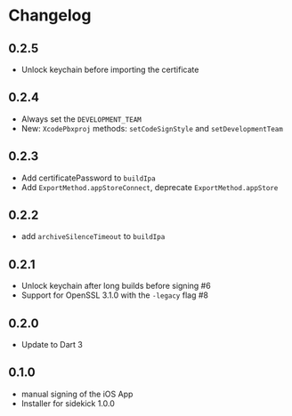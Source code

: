 # Changelog

## 0.2.5
- Unlock keychain before importing the certificate

## 0.2.4

- Always set the `DEVELOPMENT_TEAM`
- New: `XcodePbxproj` methods: `setCodeSignStyle` and `setDevelopmentTeam`

## 0.2.3

- Add certificatePassword to `buildIpa`
- Add `ExportMethod.appStoreConnect`, deprecate `ExportMethod.appStore`

## 0.2.2

- add `archiveSilenceTimeout` to `buildIpa`

## 0.2.1

- Unlock keychain after long builds before signing #6
- Support for OpenSSL 3.1.0 with the `-legacy` flag #8

## 0.2.0

- Update to Dart 3

## 0.1.0

- manual signing of the iOS App
- Installer for sidekick 1.0.0